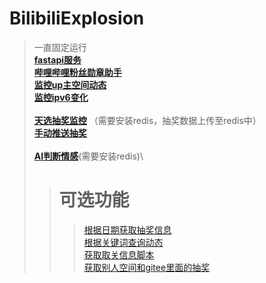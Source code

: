 # BilibiliExplosion

> 一直固定运行\
[__fastapi服务__](fastapi接口/请求代理_ver_database_fastapi.py)\
[__哔哩哔哩粉丝勋章助手__](github/哔哩哔哩粉丝勋章助手/main.py)\
[__监控up主空间动态__](fastapi接口/service/grpc_module/src/监控up动态/bili_dynamic_monitor.py)\
[__监控ipv6变化__](fastapi接口/scripts/光猫ip/监控本地ip地址变化.py)\
> \
[__天选抽奖监控__](fastapi接口/service/bili_live_monitor/src/monitor.py) （需要安装redis，抽奖数据上传至redis中）\
[__手动推送抽奖__](fastapi接口/service/bili_live_monitor/src/手动推送抽奖.py)\
> \
[__AI判断情感__](utl/机器学习/情感分析/情感分析.py)(需要安装redis)\
>> # __可选功能__
> >> [根据日期获取抽奖信息](fastapi接口/service/grpc_module/src/根据日期获取抽奖动态/getLotDynSortByDate.py)\
[根据关键词查询动态](fastapi接口/service/grpc_module/src/获取特殊关键词动态/getKeyWordDynDetail.py)\
[获取取关信息脚本](fastapi接口/service/grpc_module/src/获取取关对象/GetRmFollowingList.py)\
[获取别人空间和gitee里面的抽奖](fastapi接口/service/get_others_lot_dyn/get_other_lot_main.py)